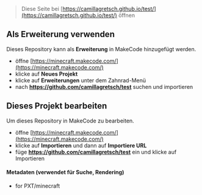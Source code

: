 
> Diese Seite bei [https://camillagretsch.github.io/test/](https://camillagretsch.github.io/test/) öffnen

## Als Erweiterung verwenden

Dieses Repository kann als **Erweiterung** in MakeCode hinzugefügt werden.

* öffne [https://minecraft.makecode.com/](https://minecraft.makecode.com/)
* klicke auf **Neues Projekt**
* klicke auf **Erweiterungen** unter dem Zahnrad-Menü
* nach **https://github.com/camillagretsch/test** suchen und importieren

## Dieses Projekt bearbeiten

Um dieses Repository in MakeCode zu bearbeiten.

* öffne [https://minecraft.makecode.com/](https://minecraft.makecode.com/)
* klicke auf **Importieren** und dann auf **Importiere URL**
* füge **https://github.com/camillagretsch/test** ein und klicke auf Importieren

#### Metadaten (verwendet für Suche, Rendering)

* for PXT/minecraft
<script src="https://makecode.com/gh-pages-embed.js"></script><script>makeCodeRender("{{ site.makecode.home_url }}", "{{ site.github.owner_name }}/{{ site.github.repository_name }}");</script>
